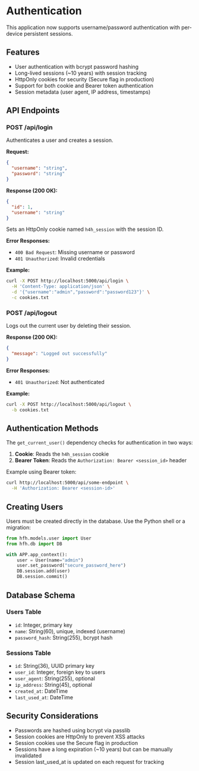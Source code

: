 # Authentication

This application now supports username/password authentication with per-device persistent sessions.

## Features

- User authentication with bcrypt password hashing
- Long-lived sessions (~10 years) with session tracking
- HttpOnly cookies for security (Secure flag in production)
- Support for both cookie and Bearer token authentication
- Session metadata (user agent, IP address, timestamps)

## API Endpoints

### POST /api/login

Authenticates a user and creates a session.

**Request:**
```json
{
  "username": "string",
  "password": "string"
}
```

**Response (200 OK):**
```json
{
  "id": 1,
  "username": "string"
}
```

Sets an HttpOnly cookie named `h4h_session` with the session ID.

**Error Responses:**
- `400 Bad Request`: Missing username or password
- `401 Unauthorized`: Invalid credentials

**Example:**
```bash
curl -X POST http://localhost:5000/api/login \
  -H 'Content-Type: application/json' \
  -d '{"username":"admin","password":"password123"}' \
  -c cookies.txt
```

### POST /api/logout

Logs out the current user by deleting their session.

**Response (200 OK):**
```json
{
  "message": "Logged out successfully"
}
```

**Error Responses:**
- `401 Unauthorized`: Not authenticated

**Example:**
```bash
curl -X POST http://localhost:5000/api/logout \
  -b cookies.txt
```

## Authentication Methods

The `get_current_user()` dependency checks for authentication in two ways:

1. **Cookie**: Reads the `h4h_session` cookie
2. **Bearer Token**: Reads the `Authorization: Bearer <session_id>` header

Example using Bearer token:
```bash
curl http://localhost:5000/api/some-endpoint \
  -H 'Authorization: Bearer <session-id>'
```

## Creating Users

Users must be created directly in the database. Use the Python shell or a migration:

```python
from hfh.models.user import User
from hfh.db import DB

with APP.app_context():
    user = User(name="admin")
    user.set_password("secure_password_here")
    DB.session.add(user)
    DB.session.commit()
```

## Database Schema

### Users Table
- `id`: Integer, primary key
- `name`: String(60), unique, indexed (username)
- `password_hash`: String(255), bcrypt hash

### Sessions Table
- `id`: String(36), UUID primary key
- `user_id`: Integer, foreign key to users
- `user_agent`: String(255), optional
- `ip_address`: String(45), optional
- `created_at`: DateTime
- `last_used_at`: DateTime

## Security Considerations

- Passwords are hashed using bcrypt via passlib
- Session cookies are HttpOnly to prevent XSS attacks
- Session cookies use the Secure flag in production
- Sessions have a long expiration (~10 years) but can be manually invalidated
- Session last_used_at is updated on each request for tracking
